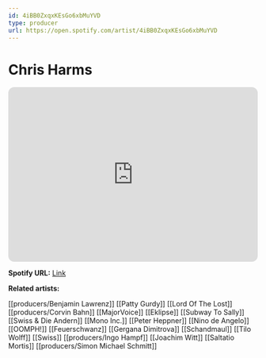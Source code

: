 ```yaml
---
id: 4iBB0ZxqxKEsGo6xbMuYVD
type: producer
url: https://open.spotify.com/artist/4iBB0ZxqxKEsGo6xbMuYVD
---
```

# Chris Harms

<iframe style="border-radius:12px" src="https://open.spotify.com/embed/artist/4iBB0ZxqxKEsGo6xbMuYVD" width="100%" height="352" frameBorder="0" allowfullscreen="" allow="autoplay; clipboard-write; encrypted-media; fullscreen; picture-in-picture" loading="lazy"></iframe>

**Spotify URL:** [Link](https://open.spotify.com/artist/4iBB0ZxqxKEsGo6xbMuYVD)

**Related artists:**

[[producers/Benjamin Lawrenz]]
[[Patty Gurdy]]
[[Lord Of The Lost]]
[[producers/Corvin Bahn]]
[[MajorVoice]]
[[Eklipse]]
[[Subway To Sally]]
[[Swiss & Die Andern]]
[[Mono Inc.]]
[[Peter Heppner]]
[[Nino de Angelo]]
[[OOMPH!]]
[[Feuerschwanz]]
[[Gergana Dimitrova]]
[[Schandmaul]]
[[Tilo Wolff]]
[[Swiss]]
[[producers/Ingo Hampf]]
[[Joachim Witt]]
[[Saltatio Mortis]]
[[producers/Simon Michael Schmitt]]
